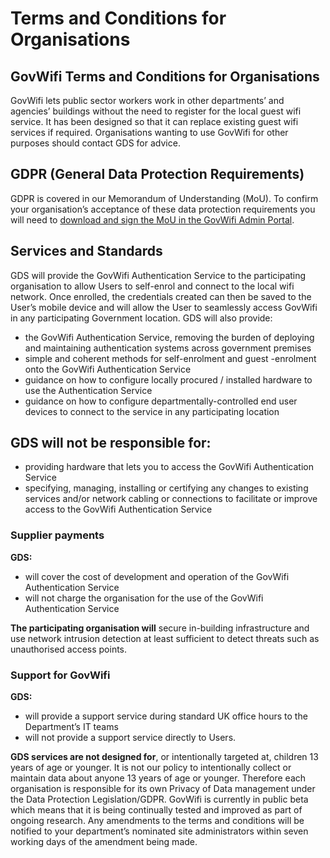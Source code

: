 # Terms and Conditions for Organisations

## GovWifi Terms and Conditions for Organisations

GovWifi lets public sector workers work in other departments’ and agencies’ buildings without the need to register for the local guest wifi service. It has been designed so that it can replace existing guest wifi services if required. Organisations wanting to use GovWifi for other purposes should contact GDS for advice.

## GDPR (General Data Protection Requirements)

GDPR is covered in our Memorandum of Understanding (MoU). To confirm your organisation’s acceptance of these data protection requirements you will need to [download and sign the MoU in the GovWifi Admin Portal](https://admin.wifi.service.gov.uk/).

## Services and Standards

GDS will provide the GovWifi Authentication Service to the participating organisation to allow Users to self-enrol and connect to the local wifi network. Once enrolled, the credentials created can then be saved to the User’s mobile device and will allow the User to seamlessly access GovWifi in any participating Government location.
GDS will also provide:

- the GovWifi Authentication Service, removing the burden of deploying and maintaining authentication systems across government premises
- simple and coherent methods for self-enrolment and guest -enrolment onto the GovWifi Authentication Service
- guidance on how to configure locally procured / installed hardware to use the Authentication Service
- guidance on how to configure departmentally-controlled end user devices to connect to the service in any participating location

## GDS will not be responsible for:

- providing hardware that lets you to access the GovWifi Authentication Service
- specifying, managing, installing or certifying any changes to existing services and/or network cabling or connections to facilitate or improve access to the GovWifi Authentication Service

### Supplier payments

**GDS:**

- will cover the cost of development and operation of the GovWifi Authentication Service
- will not charge the organisation for the use of the GovWifi Authentication Service

**The participating organisation will** secure in-building infrastructure and use network
intrusion detection at least sufficient to detect threats such as unauthorised access points.

### Support for GovWifi

**GDS:**

- will provide a support service during standard UK office hours to the Department’s IT teams
- will not provide a support service directly to Users.

**GDS services are not designed for**, or intentionally targeted at, children 13 years of age or younger. It is not our policy to intentionally collect or maintain data about anyone 13 years of age or younger. Therefore each organisation is responsible for its own Privacy of Data management under the Data Protection Legislation/GDPR.
GovWifi is currently in public beta which means that it is being continually tested and improved as part of ongoing research.
Any amendments to the terms and conditions will be notified to your department’s nominated site administrators within seven working days of the amendment being made.
